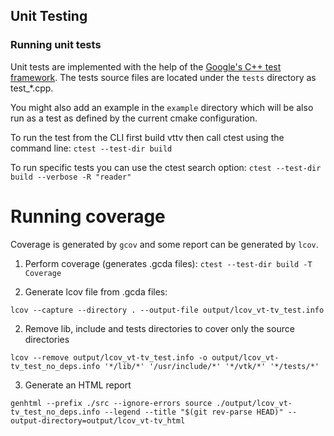 ## Unit Testing


### Running unit tests

Unit tests are implemented with the help of the [Google's C++ test framework](https://github.com/google/googletest).
The tests source files are located under the `tests` directory as test_*.cpp.

You might also add an example in the `example` directory which will be also run as a test as defined by the current cmake configuration.

To run the test from the CLI first build vttv then call ctest using the command line:
`ctest --test-dir build`


To run specific tests you can use the ctest search option:
`ctest --test-dir build --verbose -R "reader"`

# Running coverage

Coverage is generated by `gcov` and some report can be generated by `lcov`.

1. Perform coverage (generates .gcda files):
`ctest --test-dir build -T Coverage`

1. Generate lcov file from .gcda files:

```shell
lcov --capture --directory . --output-file output/lcov_vt-tv_test.info
```

2. Remove lib, include and tests directories to cover only the source directories
```shell
lcov --remove output/lcov_vt-tv_test.info -o output/lcov_vt-tv_test_no_deps.info '*/lib/*' '/usr/include/*' '*/vtk/*' '*/tests/*'
```
3. Generate an HTML report
```shell
genhtml --prefix ./src --ignore-errors source ./output/lcov_vt-tv_test_no_deps.info --legend --title "$(git rev-parse HEAD)" --output-directory=output/lcov_vt-tv_html
```
